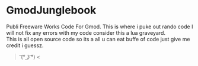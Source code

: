 # GmodJunglebook
Publi Freeware Works Code For Gmod.
This is where i puke out rando code
I will not fix any errors with my code consider this a lua graveyard.  
This is all open source code so its a all u can eat buffe of code just give me credit i guessz. 
> ͡(° ͜ʖ ͡°) <


